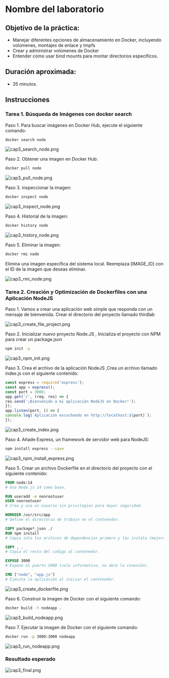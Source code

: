 # Nombre del laboratorio 

## Objetivo de la práctica:
- Manejar diferentes opciones de almacenamiento en Docker, incluyendo volúmenes, montajes de enlace y tmpfs
- Crear y administrar volúmenes de Docker
- Entender cómo usar bind mounts para montar directorios específicos.

## Duración aproximada:
- 35 minutos.

## Instrucciones 

### Tarea 1. Búsqueda de Imágenes con docker search
Paso 1. Para buscar imágenes en Docker Hub, ejecute el siguiente comando:
```bash
docker search node
```
![cap3_search_node.png](../images/Capitulo3/cap3_search_node.png)

Paso 2. Obtener una imagen en Docker Hub:
```bash
docker pull node
```
![cap3_pull_node.png](../images/Capitulo3/cap3_pull_node.png)


Paso 3. inspeccionar la imagen:
```bash
docker inspect node
```
![cap3_inspect_node.png](../images/Capitulo3/cap3_inspect_node.png)

Paso 4. Historial de la imagen:
```bash
docker history node
```
![cap3_history_node.png](../images/Capitulo3/cap3_history_node.png)

Paso 5. Eliminar la imagen:
```bash
docker rmi node
```

Elimina una imagen específica del sistema local. Reemplaza [IMAGE_ID] con el ID de la imagen
que deseas eliminar.

![cap3_rmi_node.png](../images/Capitulo3/cap3_rmi_node.png)


### Tarea 2. Creación y Optimización de Dockerfiles con una Aplicación NodeJS
Paso 1. Vamos a crear una aplicación web simple que responda con un mensaje de bienvenida. Crear el directorio del proyecto llamado  thirdlab

![cap3_create_file_project.png](../images/Capitulo3/cap3_create_file_project.png)

Paso 2. Inicializar nuevo proyecto Node.JS  , Inicializa el proyecto con NPM para crear un package.json

```bash
npm init -y
```
![cap3_npm_init.png](../images/Capitulo3/cap3_npm_init.png)

Paso 3. Crea el archivo de la aplicación NodeJS  ,Crea un archivo llamado index.js con el siguiente contenido:

```javascript
const express = require('express');
const app = express();
const port = 3000;
app.get('/', (req, res) => {
res.send('¡Bienvenido a mi aplicación NodeJS en Docker!');
});
app.listen(port, () => {
console.log(`Aplicación escuchando en http://localhost:${port}`);
});
```

![cap3_create_index.png](../images/Capitulo3/cap3_create_index.png)

Paso 4. Añade Express, un framework de servidor web para NodeJS:
```bash
npm install express --save
```

![cap3_npm_install_express.png](../images/Capitulo3/cap3_npm_install_express.png)


Paso 5. Crear un archivo Dockerfile en el directorio del proyecto con el siguiente contenido:

```Dockerfile
FROM node:14  
# Usa Node.js 14 como base.  

RUN useradd -m nonrootuser  
USER nonrootuser  
# Crea y usa un usuario sin privilegios para mayor seguridad.  

WORKDIR /usr/src/app  
# Define el directorio de trabajo en el contenedor.  

COPY package*.json ./  
RUN npm install  
# Copia solo los archivos de dependencias primero y las instala (mejora la caché de Docker).  

COPY . .  
# Copia el resto del código al contenedor.  

EXPOSE 3000  
# Expone el puerto 3000 (solo informativo, no abre la conexión).  

CMD ["node", "app.js"]  
# Ejecuta la aplicación al iniciar el contenedor.  
```

![cap3_create_dockerfile.png](../images/Capitulo3/cap3_create_dockerfile.png)

Paso 6. Construir la imagen de Docker con el siguiente comando:
```bash
docker build -t nodeapp .
```

![cap3_build_nodeapp.png](../images/Capitulo3/cap3_build_nodeapp.png)

Paso 7. Ejecutar la imagen de Docker con el siguiente comando:
```bash
docker run -p 3000:3000 nodeapp
```

![cap3_run_nodeapp.png](../images/Capitulo3/cap3_run_nodeapp.png)


### Resultado esperado

![cap3_final.png](../images/Capitulo3/cap3_final.png)

